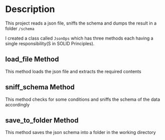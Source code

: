 # Description

This project reads a json file, sniffs the schema and dumps the result in a folder `/schema`

I created a class called `JsonOps` which has three methods each having a single responsibility(S in SOLID Principles).

## load_file Method

This method loads the json file and extracts the required contents

## sniff_schema Method

This method checks for some conditions and sniffs the schema of the data accordingly

## save_to_folder Method

This method saves the json schema into a folder in the working directory
